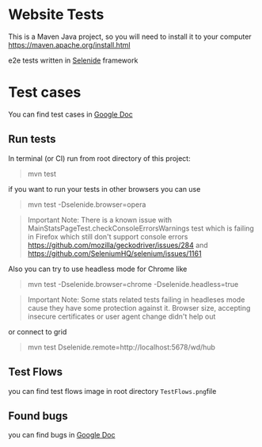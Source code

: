# Website Tests
This is a Maven Java project, so you will need to install it to your computer https://maven.apache.org/install.html 

e2e tests written in  [Selenide](https://selenide.org/) framework

# Test cases
You can find test cases in [Google Doc](https://docs.google.com/spreadsheets/d/1O98qGYwbqhGLZoUuARdoLkbdouyQekho_NmzuKQIjOc/edit?usp=sharing)

## Run tests
 In terminal (or CI) run from root directory of this project:
> mvn test

if you want to run your tests in other browsers you can use
>mvn test -Dselenide.browser=opera

> Important Note:
> There is a known issue with MainStatsPageTest.checkConsoleErrorsWarnings test which is failing in Firefox which still don't support console errors https://github.com/mozilla/geckodriver/issues/284 and https://github.com/SeleniumHQ/selenium/issues/1161

Also you can try to use headless mode for Chrome like
>mvn test -Dselenide.browser=chrome -Dselenide.headless=true

> Important Note: Some stats related tests failing in headleses mode cause they have some protection against it. Browser size, accepting insecure certificates or user agent change didn't help out  

or connect to grid
>mvn test Dselenide.remote=http://localhost:5678/wd/hub

## Test Flows
you can find test flows image in root directory `TestFlows.png`file

## Found bugs
you can find bugs in [Google Doc](https://docs.google.com/spreadsheets/d/1O98qGYwbqhGLZoUuARdoLkbdouyQekho_NmzuKQIjOc/edit?pli=1#gid=1524612191)